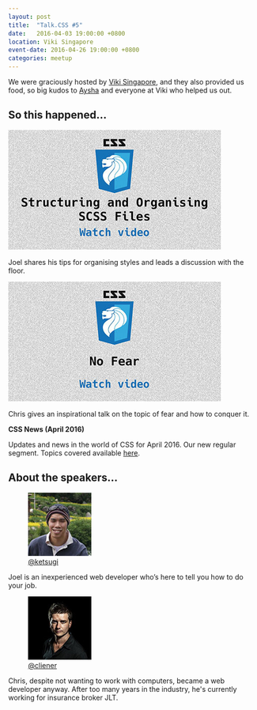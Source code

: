 ```yaml
---
layout: post
title:  "Talk.CSS #5"
date:   2016-04-03 19:00:00 +0800
location: Viki Singapore
event-date: 2016-04-26 19:00:00 +0800
categories: meetup
---
```


We were graciously hosted by [Viki Singapore](https://www.viki.com/), and they also provided us food, so big kudos to [Aysha](https://twitter.com/RenettaRenula) and everyone at Viki who helped us out. 

## So this happened...

<div class="c-videos">
  <div class="c-video">
    <a class="c-video__link" href="https://youtu.be/VVsQts4pgF0">
      <img class="c-video__img" src="/img/talk-5/s501-structure-css.jpg" srcset="/img/talk-5/s501-structure-css@2x.jpg 2x" alt="Link to talk on Structuring CSS"/>
    </a>
    <p class="c-video__desc">Joel shares his tips for organising styles and leads a discussion with the floor.</p>
  </div>

  <div class="c-video">
    <a class="c-video__link" href="https://youtu.be/KIxJIyJ-RVc">
      <img class="c-video__img" src="/img/talk-5/s502-no-fear.jpg" srcset="/img/talk-5/s502-no-fear@2x.jpg 2x" alt="Link to talk on No Fear"/>
    </a>
    <p class="c-video__desc">Chris gives an inspirational talk on the topic of fear and how to conquer it.</p>
  </div>

  <strong>CSS News (April 2016)</strong><br>
  <p>Updates and news in the world of CSS for April 2016. Our new regular segment. Topics covered available <a href="https://github.com/SingaporeCSS/slides/blob/gh-pages/notes/talk-5.md">here</a>.</p>
</div>

## About the speakers...

<div class="o-flex c-speakers">

  <div class="o-flex3__item c-speaker">
    <figure>
      <img class="c-speaker__img" src="/img/talk-5/joel.jpg" srcset="/img/talk-5/joel@2x.jpg 2x" alt="Joel Pan"/>
      <figcaption><a class="c-speaker__link" href="https://twitter.com/ketsugi">@ketsugi</a></figcaption>
    </figure>
    <p class="c-speaker__intro">Joel is an inexperienced web developer who’s here to tell you how to do your job.</p>
  </div>

  <div class="o-flex3__item c-speaker">
    <figure>
      <img class="c-speaker__img" src="/img/talk-1/chris.jpg" srcset="/img/talk-1/chris@2x.jpg 2x" alt="Chris Lienert"/>
      <figcaption><a class="c-speaker__link" href="https://twitter.com/cliener">@cliener</a></figcaption>
    </figure>
    <p class="c-speaker__intro">Chris, despite not wanting to work with computers, became a web developer anyway. After too many years in the industry, he's currently working for insurance broker JLT.</p>
  </div>

</div>
